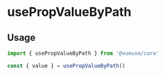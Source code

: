 # usePropValueByPath


## Usage

```ts
import { usePropValueByPath } from '@vueuse/core'

const { value } = usePropValueByPath()
```
